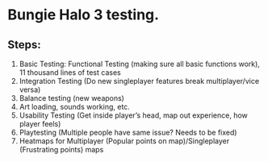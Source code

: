 # Bungie Halo 3 testing.

## Steps:
1.	Basic Testing: Functional Testing (making sure all basic functions work), 11 thousand lines of test cases
2.	Integration Testing (Do new singleplayer features break multiplayer/vice versa)
3.	Balance testing (new weapons)
4.	Art loading, sounds working, etc.
5.	Usability Testing (Get inside player’s head, map out experience, how player feels)
6.	Playtesting (Multiple people have same issue? Needs to be fixed)
7.	Heatmaps for Multiplayer (Popular points on map)/Singleplayer (Frustrating points) maps
